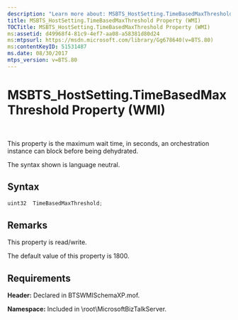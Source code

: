```yaml
---
description: "Learn more about: MSBTS_HostSetting.TimeBasedMaxThreshold Property (WMI)"
title: MSBTS_HostSetting.TimeBasedMaxThreshold Property (WMI)
TOCTitle: MSBTS_HostSetting.TimeBasedMaxThreshold Property (WMI)
ms:assetid: d49968f4-81c9-4ef7-aa08-a58381d80d24
ms:mtpsurl: https://msdn.microsoft.com/library/Gg678640(v=BTS.80)
ms:contentKeyID: 51531487
ms.date: 08/30/2017
mtps_version: v=BTS.80
---
```


# MSBTS\_HostSetting.TimeBasedMaxThreshold Property (WMI)

 

This property is the maximum wait time, in seconds, an orchestration instance can block before being dehydrated.

The syntax shown is language neutral.

## Syntax

```C#
uint32  TimeBasedMaxThreshold;  
```

## Remarks

This property is read/write.

The default value of this property is 1800.

## Requirements

**Header:** Declared in BTSWMISchemaXP.mof.

**Namespace:** Included in \\root\\MicrosoftBizTalkServer.

